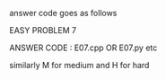 answer code goes as follows

EASY PROBLEM 7

ANSWER CODE : E07.cpp OR E07.py etc

similarly M for medium and H for hard